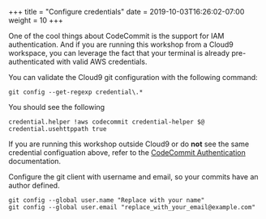 +++
title = "Configure credentials"
date = 2019-10-03T16:26:02-07:00
weight = 10
+++

One of the cool things about CodeCommit is the support for IAM authentication. And if you are running this workshop from a Cloud9 workspace, you can leverage the fact that your terminal is already pre-authenticated with valid AWS credentials.

You can validate the Cloud9 git configuration with the following command:

```
git config --get-regexp credential\.*
```

You should see the following

```
credential.helper !aws codecommit credential-helper $@
credential.usehttppath true
```

If you are running this workshop outside Cloud9 or do **not** see the same credential configuation
above, refer to the [CodeCommit
Authentication](https://docs.aws.amazon.com/codecommit/latest/userguide/auth-and-access-control.html)
documentation.

Configure the git client with username and email, so your commits have an author defined.

```text
git config --global user.name "Replace with your name"
git config --global user.email "replace_with_your_email@example.com"
```
